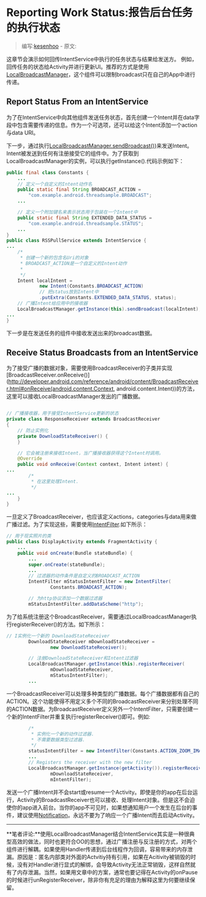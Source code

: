 # Reporting Work Status:报告后台任务的执行状态

> 编写:[kesenhoo](https://github.com/kesenhoo) - 原文:

这章节会演示如何回传IntentService中执行的任务状态与结果给发送方。 例如，回传任务的状态给Activity并进行更新UI。推荐的方式是使用[LocalBroadcastManager](http://developer.android.com/reference/android/support/v4/content/LocalBroadcastManager.html)，这个组件可以限制broadcast只在自己的App中进行传递。

## Report Status From an IntentService
为了在IntentService中向其他组件发送任务状态，首先创建一个Intent并在data字段中包含需要传递的信息。作为一个可选项，还可以给这个Intent添加一个action与data URI。

下一步，通过执行[LocalBroadcastManager.sendBroadcast()](http://developer.android.com/reference/android/support/v4/content/LocalBroadcastManager.html#sendBroadcast(android.content.Intent)))来发送Intent。Intent被发送到任何有注册接受它的组件中。为了获取到LocalBroadcastManager的实例，可以执行getInstance().代码示例如下：

```java
public final class Constants {
    ...
    // 定义一个自定义的Intent动作名
    public static final String BROADCAST_ACTION =
        "com.example.android.threadsample.BROADCAST";
    ...

    // 定义一个附加键名来表示状态用于包装在一个Intent中
    public static final String EXTENDED_DATA_STATUS =
        "com.example.android.threadsample.STATUS";
    ...
}
public class RSSPullService extends IntentService {
...
    /*
     * 创建一个新的包含名Uri的对象
     * BROADCAST_ACTION是一个自定义的Intent动作
     *
     */
    Intent localIntent =
            new Intent(Constants.BROADCAST_ACTION)
            // 把status放到Intent中
            .putExtra(Constants.EXTENDED_DATA_STATUS, status);
    // 广播Intent给应用中的接收器
    LocalBroadcastManager.getInstance(this).sendBroadcast(localIntent);
...
}
```

<!-- More -->

下一步是在发送任务的组件中接收发送出来的broadcast数据。

## Receive Status Broadcasts from an IntentService

为了接受广播的数据对象，需要使用BroadcastReceiver的子类并实现[BroadcastReceiver.onReceive()](http://developer.android.com/reference/android/content/BroadcastReceiver.html#onReceive(android.content.Context, android.content.Intent))的方法，这里可以接收LocalBroadcastManager发出的广播数据。

```java

// 广播接收器，用于接受IntentService更新的状态
private class ResponseReceiver extends BroadcastReceiver
{
    // 防止实例化
    private DownloadStateReceiver() {
    }

    // 它会被注册来接收Intent，当广播接收器获得这个Intent时调用。
    @Override
    public void onReceive(Context context, Intent intent) {
...
        /*
         * 在这里处理Intent.
         */
...
    }
}
```

一旦定义了BroadcastReceiver，也应该定义actions，categories与data用来做广播过滤。为了实现这些，需要使用[IntentFilter](http://developer.android.com/reference/android/content/IntentFilter.html).如下所示：

```java
// 用于现实照片的类
public class DisplayActivity extends FragmentActivity {
    ...
    public void onCreate(Bundle stateBundle) {
        ...
        super.onCreate(stateBundle);
        ...
        // 过滤器的动作条件是自定义的BROADCAST_ACTION
        IntentFilter mStatusIntentFilter = new IntentFilter(
                Constants.BROADCAST_ACTION);

        // 为http协议添加一个数据过滤器
        mStatusIntentFilter.addDataScheme("http");

```

为了给系统注册这个BroadcastReceiver，需要通过LocalBroadcastManager执行registerReceiver()的方法。如下所示：

```java
// I实例化一个新的 DownloadStateReceiver
        DownloadStateReceiver mDownloadStateReceiver =
                new DownloadStateReceiver();

        // 注册DownloadStateReceiver和Intent过滤器
        LocalBroadcastManager.getInstance(this).registerReceiver(
                mDownloadStateReceiver,
                mStatusIntentFilter);
        ...
```

一个BroadcastReceiver可以处理多种类型的广播数据。每个广播数据都有自己的ACTION。这个功能使得不用定义多个不同的BroadcastReceiver来分别处理不同的ACTION数据。为BroadcastReceiver定义另外一个IntentFilter，只需要创建一个新的IntentFilter并重复执行registerReceiver()即可。例如:

```java
        /*
         * 实例化一个新的动作过滤器.
         * 不需要数据类型过滤器.
         */
        statusIntentFilter = new IntentFilter(Constants.ACTION_ZOOM_IMAGE);
        ...
        // Registers the receiver with the new filter
        LocalBroadcastManager.getInstance(getActivity()).registerReceiver(
                mDownloadStateReceiver,
                mIntentFilter);
```

发送一个广播Intent并不会start或resume一个Activity。即使是你的app在后台运行，Activity的BroadcastReceiver也可以接收、处理Intent对象。但是这不会迫使你的app进入前台。当你的app不可见时，如果想通知用户一个发生在后台的事件，建议使用[Notification](http://developer.android.com/reference/android/app/Notification.html)。永远不要为了响应一个广播Intent而去启动Activity。

***
**笔者评论:**使用LocalBroadcastManager结合IntentService其实是一种很典型高效的做法，同时也更符合OO的思想，通过广播注册与反注册的方式，对两个组件进行解耦。如果使用Handler传递到后台线程作为回调，容易带来的内存泄漏。原因是：匿名内部类对外面的Actvitiy持有引用，如果在Acitivity被销毁的时候，没有对Handler进行显式的解绑，会导致Activity无法正常销毁，这样自然就有了内存泄漏。当然，如果用文章中的方案，通常也要记得在Activity的onPause的时候进行unRegisterReceiver，除非你有充足的理由为解释这里为何要继续保留。
